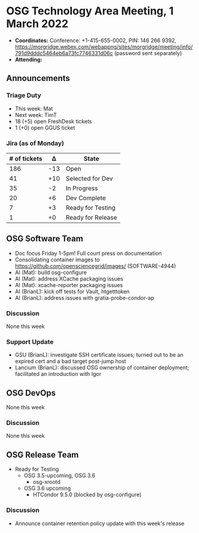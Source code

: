 # OSG Technology Area Meeting, 1 March 2022

-   **Coordinates:** Conference: +1-415-655-0002, PIN: 146 266 9392,
    <https://morgridge.webex.com/webappng/sites/morgridge/meeting/info/791d9dddc5464eb6a73fc7746331d06c> (password sent separately)
-   **Attending:** 

## Announcements

### Triage Duty

-   This week: Mat
-   Next week: TimT
-   18 (+5) open FreshDesk tickets
-   1 (+0) open GGUS ticket

### Jira (as of Monday)

| # of tickets | &Delta; | State             |
|--------------|---------|-------------------|
| 186          | -13     | Open              |
| 41           | +10     | Selected for Dev  |
| 35           | -2      | In Progress       |
| 20           | +6      | Dev Complete      |
| 7            | +3      | Ready for Testing |
| 1            | +0      | Ready for Release |

## OSG Software Team

-   Doc focus Friday 1-5pm! Full court press on documentation
-   Consolidating container images to https://github.com/opensciencegrid/images/ (SOFTWARE-4944)
-   AI (Mat): build osg-configure
-   AI (Mat): address XCache packaging issues
-   AI (Mat): xcache-reporter packaging issues
-   AI (BrianL): kick off tests for Vault, htgetttoken
-   AI (BrianL): address issues with gratia-probe-condor-ap

### Discussion

None this week

### Support Update

- GSU (BrianL): investigate SSH certificate issues; turned out to be an expired cert and a bad target post-jump host
- Lancium (BrianL): discussed OSG ownership of container deployment; facilitated an introduction with Igor

## OSG DevOps

None this week

### Discussion

None this week

## OSG Release Team

-   Ready for Testing
    -   OSG 3.5-upcoming, OSG 3.6
        -   osg-xrootd
    -   OSG 3.6 upcoming
        -   HTCondor 9.5.0 (blocked by osg-configure)

### Discussion

-   Announce container retention policy update with this week's release
